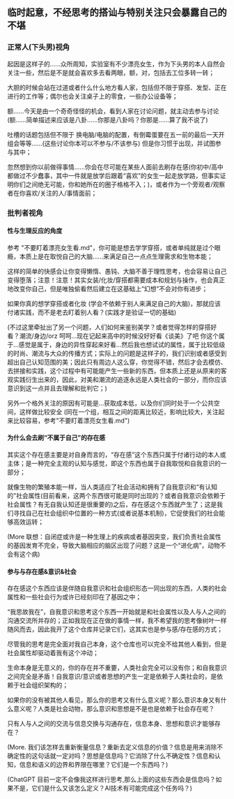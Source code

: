 
## 临时起意，不经思考的搭讪与特别关注只会暴露自己的不堪

### 正常人(下头男)视角

起因是这样子的......众所周知，实验室有不少漂亮女生，作为下头男的本人自然会关注一些，然后是不是就会喜欢多去看两眼，额，对，包括去工位多转一转；

大胆的时候会站在过道或者什么什么地方看人家，包括但不限于穿搭、发型、正在进行的工作等；偶尔也会关注桌子上的零食，一些办公设备等；

额......今天是由一个奇奇怪怪的机会，看到人家在讨论问题，就主动去参与讨论 (额......简单描述来应该是八卦......你那是八卦吗？你那是......算了我不说了)

吐槽的话题包括但不限于 换电脑/电脑的配置，有倒霉蛋要在五一前的最后一天开组会等等......(这些讨论你本可以不参与/不该参与) 但是你习惯于出现，并试图参与其中；

忽然想到你以前做得事情......你会在尽可能在某些人面前去刷存在感(你初中/高中都做过不少蠢事，其中一件就是放学后跟着“喜欢”的女生一起走放学路，但事实证明你们之间绝无可能，你和她所在的圈子格格不入；)，或者作为一个旁观者/观察者在你喜欢/关注的人/事情面前；

### 批判者视角

#### 性与生理反应的角度

参考 "不要盯着漂亮女生看.md"，你可能是想去学学穿搭，或者单纯就是过个眼瘾，本质上是在取悦自己的大脑......来满足自己一点点生理需求和生物本能；

这样的简单的快感会让你变得懒惰、愚钝、大脑不善于理性思考，也会容易让自己变得堕落；注意！注意！其实女装/化妆/穿搭都需要成本和规划与操作，也会真正地改变你自己，但是唯独偷看然后建立在这基础上“幻想”不会对你有进步；

如果你真的想学穿搭或者化妆 (学会不依赖于别人来满足自己的大脑)，那就应该付诸实践，而不是老去盯着别人看？(实践才是验证一切的基础)

(不过这里牵扯出了另一个问题，人们如何来鉴别美学？或者觉得怎样的穿搭好看？潮流/身边/orz 呵呵...现在记起来高中的时候没好好看《谈美》了吧 你这个属于...感觉是属于，身边的异性穿起来好看...然后我也想试试的属性，属于比较低级的时尚、潮流与大众的传播方式；实际上的问题是这样子的，我们识别或者感受到超出自己认知范围的美；因此只有周边人这么穿，你觉得不错，然后才会去模仿、去拼接和实践，这个过程中有可能能产生一些新的东西，但本质上还是从原来的客观实践衍生出来的，因此，对美和潮流的追逐永远是人类社会的一部分，而你应该意识到这一点并且去理解和批判它；)

另外一个格外关注的原因有可能是...获取成本低，以及你们同时处于一个公共空间，这样做比较安全 (同在一个组，相互之间的距离比较近，影响比较大，关注起来比较容易，参考"不要盯着漂亮女生看.md")

#### 为什么会去刷“不属于自己”的存在感

其实这个存在感主要是对自身而言的，“存在感”这个东西只属于付诸行动的本人或主体；是一种完全主观的认知与感觉，即这个东西也属于自我取悦和自我意识的一部分；

就像生物的繁殖本能一样，当人类适应了社会活动和拥有了自我意识和“有认知的”社会属性(目前看来，这两个东西很可能是同时出现的？或者自我意识会依赖于社会属性？有无自我认知还是很重要的)之后，存在感这个东西就产生了；这是我们寻找自己在社会组织中位置的一种方式(或者说基本机制)，它促使我们的社会能够高效运转；

(More 联想：自闭症或许是一种生理上的疾病或者基因突变，我们负责社会属性的基因发育不完全，导致大脑相应的脑区出现了问题？这是一个“进化病”，动物不会有这个病)

#### 参与与存在感&意识&社会

存在感这个东西应该是伴随自我意识和社会组织形态一同出现的东西，人类的社会属性和一些社会行为或许已经刻印在了基因之中；

“我思故我在”，自我意识和思考这个东西一开始就是和社会属性以及人与人之间的沟通交流所并存的；正如我现在正在做的事情一样，我不希望我的思考像树叶一样随风而去，因此我开了这个仓库并记录它们，这其实也是参与感/存在感的方式；

尽管我的思考是完全面对我自己本身，这个仓库也可以完全不给其他人看到，但是社会属性却驱动着我有这个冲动；

生命本身是无意义的，你的存在并不重要，人类社会完全可以没有你；和自我意识之间完全是矛盾！自我意识/意识或者思想的产生一定是依赖于人类社会的，是依赖于社会组织架构的；

如果你的没有被其他人看见，那么你的思考又有什么意义呢？那么意识本身又有什么意义呢？人类是社会动物，那么意识和思想是不是也是依赖于社会存在呢？

只有人与人之间的交流与信息交换与沟通存在，信息本身、思想和意识才能够存在？

(More. 我们该怎样去重新衡量信息？重新去定义信息的价值？信息是用来消除不确定性的这句话就一定对吗？思想是信息吗？它消除了什么不确定性？信息和认知，信息和语义的边界和界限在哪里？它们是一个东西吗？)

(ChatGPT 目前一定不会像我这样进行思考,那么上面的这些东西会是信息吗？如果不是，它们是什么又该怎么定义？AI技术有可能完成这个任务吗？)
